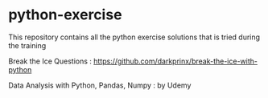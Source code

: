 # python-exercise
This repository contains all the python exercise solutions that is tried during the training

Break the Ice Questions : https://github.com/darkprinx/break-the-ice-with-python

Data Analysis with Python, Pandas, Numpy : by Udemy
